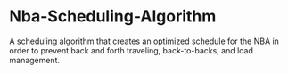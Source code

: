 # Nba-Scheduling-Algorithm
A scheduling algorithm that creates an optimized schedule for the NBA in order to prevent back and forth traveling, back-to-backs, and load management.
